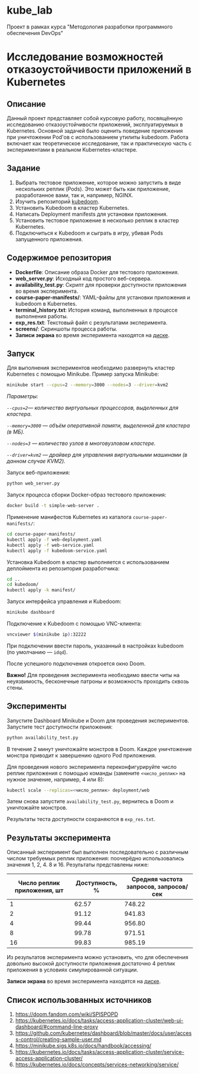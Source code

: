 # kube_lab
Проект в рамках курса "Методология разработки программного обеспечения DevOps"
# Исследование возможностей отказоустойчивости приложений в Kubernetes

## Описание

Данный проект представляет собой курсовую работу, посвящённую исследованию отказоустойчивости приложений, эксплуатируемых в Kubernetes. Основной задачей было оценить поведение приложения при уничтожении Pod'ов с использованием утилиты kubedoom. Работа включает как теоретическое исследование, так и практическую часть с экспериментами в реальном Kubernetes-кластере.

## Задание
1. Выбрать тестовое приложение, которое можно запустить в виде нескольких реплик (Pods). Это может быть как приложение, разработанное вами, так и, например, NGINX.
2. Изучить репозиторий [kubedoom](https://github.com/storax/kubedoom).
3. Установить Kubedoom в кластер Kubernetes.
4. Написать Deployment manifests для установки приложения.
5. Установить тестовое приложение в несколько реплик в кластер Kubernetes.
6. Подключиться к Kubedoom и сыграть в игру, убивая Pods запущенного приложения.

## Содержимое репозитория

- **Dockerfile**: Описание образа Docker для тестового приложения.
- **web_server.py**: Исходный код простого веб-сервера.
- **availability_test.py**: Скрипт для проверки доступности приложения во время эксперимента.
- **course-paper-manifests/**: YAML-файлы для установки приложения и kubedoom в Kubernetes.
- **terminal_history.txt**: История команд, выполненных в процессе выполнения работы.
- **exp_res.txt**: Текстовый файл с результатами эксперимента.
- **screens/**: Скриншоты процесса работы.
- **Записи экрана** во время эксперимента находятся на [диске](https://drive.google.com/drive/folders/1VqcuCw3IaPVtw4j6ePRywP895PkENoX1?usp=sharing).

## Запуск
Для выполнения экспериментов необходимо развернуть кластер Kubernetes с помощью Minikube. Пример запуска Minikube:

```bash
minikube start --cpus=2 --memory=3000 --nodes=3 --driver=kvm2
```
*Параметры:*

*`--cpus=2`— количество виртуальных процессоров, выделенных для кластера.*

*`--memory=3000` — объём оперативной памяти, выделенной для кластера (в МБ).*

*`--nodes=3` — количество узлов в многовузловом кластере.*

*`--driver=kvm2` — драйвер для управления виртуальными машинами (в данном случае KVM2).*

Запуск веб-приложения:
```bash
python web_server.py 
```

Запуск процесса сборки Docker-образ тестового приложения:
```bash
docker build -t simple-web-server .
```

Применение манифестов Kubernetes из каталога `course-paper-manifests/`:
```bash
cd course-paper-manifests/
kubectl apply -f web-deployment.yaml 
kubectl apply -f web-service.yaml 
kubectl apply -f kubedoom-service.yaml 
```

Установка Kubedoom в кластер выполняется с использованием деплоймента из репозитория разработчика:
```bash
cd ..
cd kubedoom/
kubectl apply -k manifest/ 
```

Запуск интерфейса управления и Kubedoom:
```bash
minikube dashboard
```

Подключение к Kubedoom с помощью VNC-клиента:
```bash
vncviewer $(minikube ip):32222
```
При подключении ввести пароль, указанный в настройках kubedoom (по умолчанию — `idqd`).

После успешного подключения откроется окно Doom. 

**Важно!** Для проведения эксперимента необходимо ввести читы на неуязвимость, бесконечные патроны и возможность проходить сквозь стены.


## Эксперименты

Запустите Dashboard Minikube и Doom для проведения экспериментов.
Запустите тест доступности приложения:
```bash
python availability_test.py
```

В течение 2 минут уничтожайте монстров в Doom. Каждое уничтожение монстра приводит к завершению одного Pod приложения.

Для проведения нового эксперимента переконфигурируйте число реплик приложения с помощью команды (замените `<число_реплик>` на нужное значение, например, 4 или 8):
```bash
kubectl scale --replicas=<число_реплик> deployment/web
```
Затем снова запустите `availability_test.py`, вернитесь в Doom и уничтожайте монстров.

Результаты теста доступности сохраняются в `exp_res.txt`.


## Результаты эксперимента

Описанный эксперимент был выполнен последовательно с различным числом требуемых реплик приложения: поочерёдно использовались значения 1, 2, 4. 8 и 16. Результаты представлены ниже:

| Число реплик приложения, шт | Доступность, % | Средняя частота запросов, запросов/сек |
|-----------------------------|----------------|----------------------------------------|
| 1                           | 62.57          | 748.22                                 |
| 2                           | 91.12          | 941.83                                 |
| 4                           | 99.44          | 956.80                                 |
| 8                           | 99.78          | 971.51                                 |
| 16                          | 99.83          | 985.19                                 |

Из результатов эксперимента можно установить, что для обеспечения довольно высокой доступности приложения достаточно 4 реплик приложения в условиях симулированной ситуации.

**Записи экрана** во время эксперимента находятся на [диске](https://drive.google.com/drive/folders/1VqcuCw3IaPVtw4j6ePRywP895PkENoX1?usp=sharing).

## Список использованных источников
1. https://doom.fandom.com/wiki/SPISPOPD
2. https://kubernetes.io/docs/tasks/access-application-cluster/web-ui-dashboard/#command-line-proxy
3. https://github.com/kubernetes/dashboard/blob/master/docs/user/access-control/creating-sample-user.md
4. https://minikube.sigs.k8s.io/docs/handbook/accessing/
5. https://kubernetes.io/docs/tasks/access-application-cluster/service-access-application-cluster/
6. https://kubernetes.io/docs/concepts/services-networking/service/
